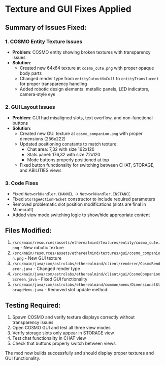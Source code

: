 # Texture and GUI Fixes Applied

## Summary of Issues Fixed:

### 1. COSMO Entity Texture Issues
- **Problem**: COSMO entity showing broken textures with transparency issues
- **Solution**: 
  - Created new 64x64 texture at `cosmo_cute.png` with proper opaque body parts
  - Changed render type from `entityCutoutNoCull` to `entityTranslucent` for proper transparency handling
  - Added robotic design elements: metallic panels, LED indicators, camera-style eye

### 2. GUI Layout Issues
- **Problem**: GUI had misaligned slots, text overflow, and non-functional buttons
- **Solution**:
  - Created new GUI texture at `cosmo_companion.png` with proper dimensions (256x222)
  - Updated positioning constants to match texture:
    - Chat area: 7,32 with size 162x120
    - Stats panel: 176,32 with size 72x120
    - Mode buttons properly positioned at top
  - Fixed button functionality for switching between CHAT, STORAGE, and ABILITIES views

### 3. Code Fixes
- Fixed `NetworkHandler.CHANNEL` → `NetworkHandler.INSTANCE`
- Fixed `StorageActionPacket` constructor to include required parameters
- Removed problematic slot position modifications (slots are final in Minecraft)
- Added view mode switching logic to show/hide appropriate content

## Files Modified:
1. `/src/main/resources/assets/etherealmind/textures/entity/cosmo_cute.png` - New robotic texture
2. `/src/main/resources/assets/etherealmind/textures/gui/cosmo_companion.png` - New GUI texture
3. `/src/main/java/com/astrolabs/etherealmind/client/renderer/CosmoRenderer.java` - Changed render type
4. `/src/main/java/com/astrolabs/etherealmind/client/gui/CosmoCompanionScreen.java` - Fixed GUI functionality
5. `/src/main/java/com/astrolabs/etherealmind/common/menu/DimensionalStorageMenu.java` - Removed slot update method

## Testing Required:
1. Spawn COSMO and verify texture displays correctly without transparency issues
2. Open COSMO GUI and test all three view modes
3. Verify storage slots only appear in STORAGE view
4. Test chat functionality in CHAT view
5. Check that buttons properly switch between views

The mod now builds successfully and should display proper textures and GUI functionality.